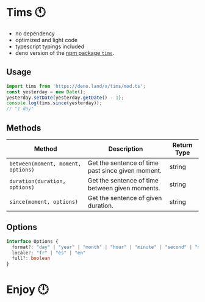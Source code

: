 # Tims 🕚

- no dependency
- optimized and light code
- typescript typings included
- deno version of the [npm package `tims`](https://github.com/CamilleAbella/Tims).

## Usage

```ts
import tims from 'https://deno.land/x/tims/mod.ts';
const yesterday = new Date();
yesterday.setDate(yesterday.getDate() - 1);
console.log(tims.since(yesterday));
// "1 day"
```

## Methods

| Method                             | Description                                       | Return Type |
| ---------------------------------- | ------------------------------------------------- | ----------- |
| `between(moment, moment, options)` | Get the sentence of time past since given moment. | string      |
| `duration(duration, options)`      | Get the sentence of time between given moments.   | string      |
| `since(moment, options)`           | Get the sentence of given duration.               | string      |

## Options

```ts
interface Options {
  format?: "day" | "year" | "month" | "hour" | "minute" | "second" | "ms"
  locale?: "fr" | "es" | "en"
  full?: boolean
}
```

# Enjoy 🕛
